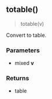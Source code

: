 
## totable()

> totable(v)

Convert to table.


### Parameters

-   mixed **v**

### Returns

-   table
